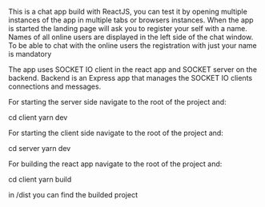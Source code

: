 This is a chat app build with ReactJS, you can test it by opening multiple instances of the app in multiple tabs or browsers instances.
When the app is started the landing page will ask you to register your self with a name.
Names of all online users are displayed in the left side of the chat window.
To be able to chat with the online users the registration with just your name is mandatory

The app uses SOCKET IO client in the react app and SOCKET server on the backend.
Backend is an Express app that manages the SOCKET IO clients connections and messages.

For starting the server side navigate to the root of the project and:

cd client
yarn dev

For starting the client side navigate to the root of the project and:

cd server
yarn dev

For building the react app navigate to the root of the project and:

cd client
yarn build

in /dist you can find the builded project

